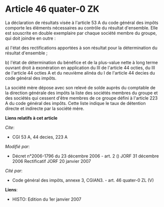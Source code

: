 # Article 46 quater-0 ZK

La déclaration de résultats visée à l'article 53 A du code général des impôts comporte les éléments nécessaires au contrôle
du résultat d'ensemble. Elle est souscrite en double exemplaire par chaque société membre du groupe, qui doit joindre en
outre :

a) l'état des rectifications apportées à son résultat pour la détermination du résultat d'ensemble ;

b) l'état de détermination du bénéfice et de la plus-value nette à long terme ouvrant droit à exonération en application du
III de l'article 44 octies, du III de l'article 44 octies A et du neuvième alinéa du I de l'article 44 decies du code général
des impôts.

La société mère dépose avec son relevé de solde auprès du comptable de la direction générale des impôts la liste des sociétés
membres du groupe et des sociétés qui cessent d'être membres de ce groupe défini à l'article 223 A du code général des
impôts. Cette liste indique le taux de détention directe et indirecte par la société mère.

**Liens relatifs à cet article**

_Cite_:

  - CGI 53 A, 44 decies, 223 A

_Modifié par_:

  - Décret n°2006-1796 du 23 décembre 2006 - art. 2 () JORF 31 décembre 2006 Rectificatif JORF 20 janvier 2007

_Cité par_:

  - Code général des impôts, annexe 3, CGIAN3. - art. 46 quater-0 ZL (V)

**Liens**:

  - HISTO: Edition du 1er janvier 2007

